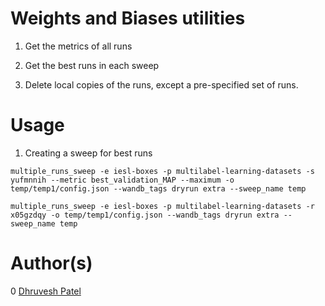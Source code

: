 # Weights and Biases utilities

1. Get the metrics of all runs

2. Get the best runs in each sweep

3. Delete local copies of the runs, except a pre-specified set of runs.

# Usage

1. Creating a sweep for best runs

```
multiple_runs_sweep -e iesl-boxes -p multilabel-learning-datasets -s yufmnnih --metric best_validation_MAP --maximum -o temp/temp1/config.json --wandb_tags dryrun extra --sweep_name temp
```

```
multiple_runs_sweep -e iesl-boxes -p multilabel-learning-datasets -r x05gzdqy -o temp/temp1/config.json --wandb_tags dryrun extra --sweep_name temp
```




# Author(s)

0 [Dhruvesh Patel](https://github.com/dhruvdcoder)

